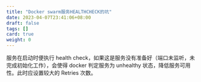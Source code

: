 ```yaml
---
title: "Docker swarm服务HEALTHCHECK的坑"
date: 2023-04-07T23:41:06+08:00
draft: false
tags: []
card: true
weight: 0
---
```


服务在启动时便执行 health check，如果这是服务没有准备好（端口未监听，未完成初始化工作），会使得 docker 判定服务为 unhealthy 状态，降低服务可用性。此时应设置较大的 Retries 次数。
